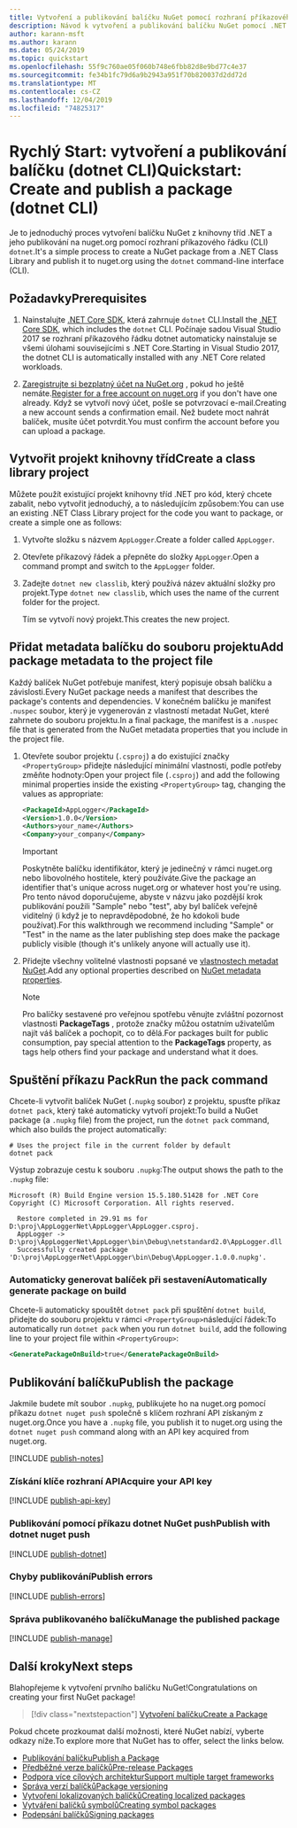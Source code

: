 ```yaml
---
title: Vytvoření a publikování balíčku NuGet pomocí rozhraní příkazového řádku dotnet
description: Návod k vytvoření a publikování balíčku NuGet pomocí .NET Core CLI, dotnet.
author: karann-msft
ms.author: karann
ms.date: 05/24/2019
ms.topic: quickstart
ms.openlocfilehash: 55f9c760ae05f060b748e6fbb82d8e9bd77c4e37
ms.sourcegitcommit: fe34b1fc79d6a9b2943a951f70b820037d2dd72d
ms.translationtype: MT
ms.contentlocale: cs-CZ
ms.lasthandoff: 12/04/2019
ms.locfileid: "74825317"
---
```

# <a name="quickstart-create-and-publish-a-package-dotnet-cli"></a><span data-ttu-id="c1330-103">Rychlý Start: vytvoření a publikování balíčku (dotnet CLI)</span><span class="sxs-lookup"><span data-stu-id="c1330-103">Quickstart: Create and publish a package (dotnet CLI)</span></span>

<span data-ttu-id="c1330-104">Je to jednoduchý proces vytvoření balíčku NuGet z knihovny tříd .NET a jeho publikování na nuget.org pomocí rozhraní příkazového řádku (CLI) `dotnet`.</span><span class="sxs-lookup"><span data-stu-id="c1330-104">It's a simple process to create a NuGet package from a .NET Class Library and publish it to nuget.org using the `dotnet` command-line interface (CLI).</span></span>

## <a name="prerequisites"></a><span data-ttu-id="c1330-105">Požadavky</span><span class="sxs-lookup"><span data-stu-id="c1330-105">Prerequisites</span></span>

1. <span data-ttu-id="c1330-106">Nainstalujte [.NET Core SDK](https://www.microsoft.com/net/download/), která zahrnuje `dotnet` CLI.</span><span class="sxs-lookup"><span data-stu-id="c1330-106">Install the [.NET Core SDK](https://www.microsoft.com/net/download/), which includes the `dotnet` CLI.</span></span> <span data-ttu-id="c1330-107">Počínaje sadou Visual Studio 2017 se rozhraní příkazového řádku dotnet automaticky nainstaluje se všemi úlohami souvisejícími s .NET Core.</span><span class="sxs-lookup"><span data-stu-id="c1330-107">Starting in Visual Studio 2017, the dotnet CLI is automatically installed with any .NET Core related workloads.</span></span>

1. <span data-ttu-id="c1330-108">[Zaregistrujte si bezplatný účet na NuGet.org](https://www.nuget.org/users/account/LogOn?returnUrl=%2F) , pokud ho ještě nemáte.</span><span class="sxs-lookup"><span data-stu-id="c1330-108">[Register for a free account on nuget.org](https://www.nuget.org/users/account/LogOn?returnUrl=%2F) if you don't have one already.</span></span> <span data-ttu-id="c1330-109">Když se vytvoří nový účet, pošle se potvrzovací e-mail.</span><span class="sxs-lookup"><span data-stu-id="c1330-109">Creating a new account sends a confirmation email.</span></span> <span data-ttu-id="c1330-110">Než budete moct nahrát balíček, musíte účet potvrdit.</span><span class="sxs-lookup"><span data-stu-id="c1330-110">You must confirm the account before you can upload a package.</span></span>

## <a name="create-a-class-library-project"></a><span data-ttu-id="c1330-111">Vytvořit projekt knihovny tříd</span><span class="sxs-lookup"><span data-stu-id="c1330-111">Create a class library project</span></span>

<span data-ttu-id="c1330-112">Můžete použít existující projekt knihovny tříd .NET pro kód, který chcete zabalit, nebo vytvořit jednoduchý, a to následujícím způsobem:</span><span class="sxs-lookup"><span data-stu-id="c1330-112">You can use an existing .NET Class Library project for the code you want to package, or create a simple one as follows:</span></span>

1. <span data-ttu-id="c1330-113">Vytvořte složku s názvem `AppLogger`.</span><span class="sxs-lookup"><span data-stu-id="c1330-113">Create a folder called `AppLogger`.</span></span>

1. <span data-ttu-id="c1330-114">Otevřete příkazový řádek a přepněte do složky `AppLogger`.</span><span class="sxs-lookup"><span data-stu-id="c1330-114">Open a command prompt and switch to the `AppLogger` folder.</span></span>

1. <span data-ttu-id="c1330-115">Zadejte `dotnet new classlib`, který používá název aktuální složky pro projekt.</span><span class="sxs-lookup"><span data-stu-id="c1330-115">Type `dotnet new classlib`, which uses the name of the current folder for the project.</span></span>

   <span data-ttu-id="c1330-116">Tím se vytvoří nový projekt.</span><span class="sxs-lookup"><span data-stu-id="c1330-116">This creates the new project.</span></span>

## <a name="add-package-metadata-to-the-project-file"></a><span data-ttu-id="c1330-117">Přidat metadata balíčku do souboru projektu</span><span class="sxs-lookup"><span data-stu-id="c1330-117">Add package metadata to the project file</span></span>

<span data-ttu-id="c1330-118">Každý balíček NuGet potřebuje manifest, který popisuje obsah balíčku a závislosti.</span><span class="sxs-lookup"><span data-stu-id="c1330-118">Every NuGet package needs a manifest that describes the package's contents and dependencies.</span></span> <span data-ttu-id="c1330-119">V konečném balíčku je manifest `.nuspec` soubor, který je vygenerován z vlastností metadat NuGet, které zahrnete do souboru projektu.</span><span class="sxs-lookup"><span data-stu-id="c1330-119">In a final package, the manifest is a `.nuspec` file that is generated from the NuGet metadata properties that you include in the project file.</span></span>

1. <span data-ttu-id="c1330-120">Otevřete soubor projektu (`.csproj`) a do existující značky `<PropertyGroup>` přidejte následující minimální vlastnosti, podle potřeby změňte hodnoty:</span><span class="sxs-lookup"><span data-stu-id="c1330-120">Open your project file (`.csproj`) and add the following minimal properties inside the existing `<PropertyGroup>` tag, changing the values as appropriate:</span></span>

    ```xml
    <PackageId>AppLogger</PackageId>
    <Version>1.0.0</Version>
    <Authors>your_name</Authors>
    <Company>your_company</Company>
    ```

    > [!Important]
    > <span data-ttu-id="c1330-121">Poskytněte balíčku identifikátor, který je jedinečný v rámci nuget.org nebo libovolného hostitele, který používáte.</span><span class="sxs-lookup"><span data-stu-id="c1330-121">Give the package an identifier that's unique across nuget.org or whatever host you're using.</span></span> <span data-ttu-id="c1330-122">Pro tento návod doporučujeme, abyste v názvu jako pozdější krok publikování použili "Sample" nebo "test", aby byl balíček veřejně viditelný (i když je to nepravděpodobné, že ho kdokoli bude používat).</span><span class="sxs-lookup"><span data-stu-id="c1330-122">For this walkthrough we recommend including "Sample" or "Test" in the name as the later publishing step does make the package publicly visible (though it's unlikely anyone will actually use it).</span></span>

1. <span data-ttu-id="c1330-123">Přidejte všechny volitelné vlastnosti popsané ve [vlastnostech metadat NuGet](/dotnet/core/tools/csproj#nuget-metadata-properties).</span><span class="sxs-lookup"><span data-stu-id="c1330-123">Add any optional properties described on [NuGet metadata properties](/dotnet/core/tools/csproj#nuget-metadata-properties).</span></span>

    > [!Note]
    > <span data-ttu-id="c1330-124">Pro balíčky sestavené pro veřejnou spotřebu věnujte zvláštní pozornost vlastnosti **PackageTags** , protože značky můžou ostatním uživatelům najít váš balíček a pochopit, co to dělá.</span><span class="sxs-lookup"><span data-stu-id="c1330-124">For packages built for public consumption, pay special attention to the **PackageTags** property, as tags help others find your package and understand what it does.</span></span>

## <a name="run-the-pack-command"></a><span data-ttu-id="c1330-125">Spuštění příkazu Pack</span><span class="sxs-lookup"><span data-stu-id="c1330-125">Run the pack command</span></span>

<span data-ttu-id="c1330-126">Chcete-li vytvořit balíček NuGet (`.nupkg` soubor) z projektu, spusťte příkaz `dotnet pack`, který také automaticky vytvoří projekt:</span><span class="sxs-lookup"><span data-stu-id="c1330-126">To build a NuGet package (a `.nupkg` file) from the project, run the `dotnet pack` command, which also builds the project automatically:</span></span>

```dotnetcli
# Uses the project file in the current folder by default
dotnet pack
```

<span data-ttu-id="c1330-127">Výstup zobrazuje cestu k souboru `.nupkg`:</span><span class="sxs-lookup"><span data-stu-id="c1330-127">The output shows the path to the `.nupkg` file:</span></span>

```output
Microsoft (R) Build Engine version 15.5.180.51428 for .NET Core
Copyright (C) Microsoft Corporation. All rights reserved.

  Restore completed in 29.91 ms for D:\proj\AppLoggerNet\AppLogger\AppLogger.csproj.
  AppLogger -> D:\proj\AppLoggerNet\AppLogger\bin\Debug\netstandard2.0\AppLogger.dll
  Successfully created package 'D:\proj\AppLoggerNet\AppLogger\bin\Debug\AppLogger.1.0.0.nupkg'.
```

### <a name="automatically-generate-package-on-build"></a><span data-ttu-id="c1330-128">Automaticky generovat balíček při sestavení</span><span class="sxs-lookup"><span data-stu-id="c1330-128">Automatically generate package on build</span></span>

<span data-ttu-id="c1330-129">Chcete-li automaticky spouštět `dotnet pack` při spuštění `dotnet build`, přidejte do souboru projektu v rámci `<PropertyGroup>`následující řádek:</span><span class="sxs-lookup"><span data-stu-id="c1330-129">To automatically run `dotnet pack` when you run `dotnet build`, add the following line to your project file within `<PropertyGroup>`:</span></span>

```xml
<GeneratePackageOnBuild>true</GeneratePackageOnBuild>
```

## <a name="publish-the-package"></a><span data-ttu-id="c1330-130">Publikování balíčku</span><span class="sxs-lookup"><span data-stu-id="c1330-130">Publish the package</span></span>

<span data-ttu-id="c1330-131">Jakmile budete mít soubor `.nupkg`, publikujete ho na nuget.org pomocí příkazu `dotnet nuget push` společně s klíčem rozhraní API získaným z nuget.org.</span><span class="sxs-lookup"><span data-stu-id="c1330-131">Once you have a `.nupkg` file, you publish it to nuget.org using the `dotnet nuget push` command along with an API key acquired from nuget.org.</span></span>

[!INCLUDE [publish-notes](includes/publish-notes.md)]

### <a name="acquire-your-api-key"></a><span data-ttu-id="c1330-132">Získání klíče rozhraní API</span><span class="sxs-lookup"><span data-stu-id="c1330-132">Acquire your API key</span></span>

[!INCLUDE [publish-api-key](includes/publish-api-key.md)]

### <a name="publish-with-dotnet-nuget-push"></a><span data-ttu-id="c1330-133">Publikování pomocí příkazu dotnet NuGet push</span><span class="sxs-lookup"><span data-stu-id="c1330-133">Publish with dotnet nuget push</span></span>

[!INCLUDE [publish-dotnet](includes/publish-dotnet.md)]

### <a name="publish-errors"></a><span data-ttu-id="c1330-134">Chyby publikování</span><span class="sxs-lookup"><span data-stu-id="c1330-134">Publish errors</span></span>

[!INCLUDE [publish-errors](includes/publish-errors.md)]

### <a name="manage-the-published-package"></a><span data-ttu-id="c1330-135">Správa publikovaného balíčku</span><span class="sxs-lookup"><span data-stu-id="c1330-135">Manage the published package</span></span>

[!INCLUDE [publish-manage](includes/publish-manage.md)]

## <a name="next-steps"></a><span data-ttu-id="c1330-136">Další kroky</span><span class="sxs-lookup"><span data-stu-id="c1330-136">Next steps</span></span>

<span data-ttu-id="c1330-137">Blahopřejeme k vytvoření prvního balíčku NuGet!</span><span class="sxs-lookup"><span data-stu-id="c1330-137">Congratulations on creating your first NuGet package!</span></span>

> [!div class="nextstepaction"]
> [<span data-ttu-id="c1330-138">Vytvoření balíčku</span><span class="sxs-lookup"><span data-stu-id="c1330-138">Create a Package</span></span>](../create-packages/creating-a-package-dotnet-cli.md)

<span data-ttu-id="c1330-139">Pokud chcete prozkoumat další možnosti, které NuGet nabízí, vyberte odkazy níže.</span><span class="sxs-lookup"><span data-stu-id="c1330-139">To explore more that NuGet has to offer, select the links below.</span></span>

- [<span data-ttu-id="c1330-140">Publikování balíčku</span><span class="sxs-lookup"><span data-stu-id="c1330-140">Publish a Package</span></span>](../nuget-org/publish-a-package.md)
- [<span data-ttu-id="c1330-141">Předběžné verze balíčků</span><span class="sxs-lookup"><span data-stu-id="c1330-141">Pre-release Packages</span></span>](../create-packages/Prerelease-Packages.md)
- [<span data-ttu-id="c1330-142">Podpora více cílových architektur</span><span class="sxs-lookup"><span data-stu-id="c1330-142">Support multiple target frameworks</span></span>](../create-packages/multiple-target-frameworks-project-file.md)
- [<span data-ttu-id="c1330-143">Správa verzí balíčků</span><span class="sxs-lookup"><span data-stu-id="c1330-143">Package versioning</span></span>](../concepts/package-versioning.md)
- [<span data-ttu-id="c1330-144">Vytvoření lokalizovaných balíčků</span><span class="sxs-lookup"><span data-stu-id="c1330-144">Creating localized packages</span></span>](../create-packages/creating-localized-packages.md)
- [<span data-ttu-id="c1330-145">Vytváření balíčků symbolů</span><span class="sxs-lookup"><span data-stu-id="c1330-145">Creating symbol packages</span></span>](../create-packages/symbol-packages-snupkg.md)
- [<span data-ttu-id="c1330-146">Podepsání balíčků</span><span class="sxs-lookup"><span data-stu-id="c1330-146">Signing packages</span></span>](../create-packages/Sign-a-package.md)
